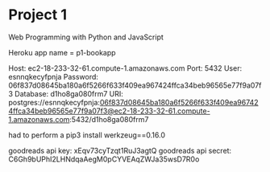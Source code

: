 # Project 1

Web Programming with Python and JavaScript

Heroku app name = p1-bookapp

Host: ec2-18-233-32-61.compute-1.amazonaws.com
Port: 5432
User: esnnqkecyfpnja
Password: 06f837d08645ba180a6f5266f633f409ea967424ffca34beb96565e77f9a07f3
Database: d1ho8ga080frm7
URI: postgres://esnnqkecyfpnja:06f837d08645ba180a6f5266f633f409ea967424ffca34beb96565e77f9a07f3@ec2-18-233-32-61.compute-1.amazonaws.com:5432/d1ho8ga080frm7

had to perform a pip3 install werkzeug==0.16.0

goodreads api key: xEqv73cyTzqt1RuJ3agtQ
goodreads api secret: C6Gh9bUPhI2LHNdqaAegM0pCYVEAqZWJa35wsD7R0o
